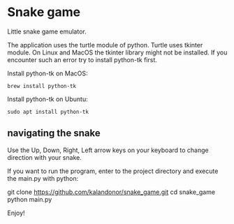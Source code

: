 # Snake game
Little snake game emulator.

The application uses the turtle module of python. Turtle uses tkinter module. On Linux and MacOS the tkinter library might not be installed. If you encounter such an error try to install python-tk first.

Install python-tk on MacOS:
```
brew install python-tk
```
Install python-tk on Ubuntu:

```
sudo apt install python-tk
```
## navigating the snake
Use the Up, Down, Right, Left arrow keys on your keyboard to change direction with your snake.

If you want to run the program, enter to the project directory and execute the main.py with python:

git clone https://github.com/kalandonor/snake_game.git
cd snake_game
python main.py

Enjoy!
